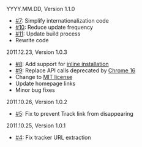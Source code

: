 YYYY.MM.DD, Version 1.1.0

* [#7](https://github.com/neocotic/iOrder/issues/7): Simplify internationalization code
* [#10](https://github.com/neocotic/iOrder/issues/10): Reduce update frequency
* [#11](https://github.com/neocotic/iOrder/issues/11): Update build process
* Rewrite code

2011.12.23, Version 1.0.3

* [#8](https://github.com/neocotic/iOrder/issues/8): Add support for [inline installation](http://code.google.com/chrome/webstore/docs/inline_installation.html)
* [#9](https://github.com/neocotic/iOrder/issues/9): Replace API calls deprecated by [Chrome 16](http://code.google.com/chrome/extensions/whats_new.html#16)
* Change to [MIT license](http://www.opensource.org/licenses/mit-license.php)
* Update homepage links
* Minor bug fixes

2011.10.26, Version 1.0.2

* [#5](https://github.com/neocotic/iOrder/issues/5): Fix to prevent Track link from disappearing

2011.10.25, Version 1.0.1

* [#4](https://github.com/neocotic/iOrder/issues/4): Fix tracker URL extraction